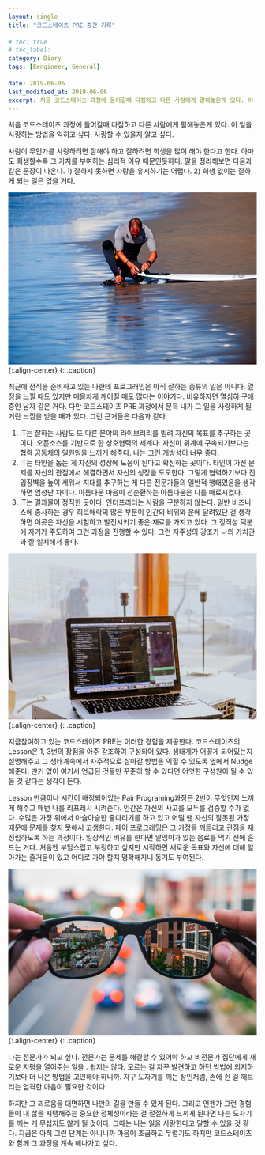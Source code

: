 ```yaml
---
layout: single
title: "코드스테이츠 PRE 중간 기록"

# toc: true
# toc_label:
category: Diary
tags: [Eengineer, General]

date: 2019-06-06
last_modified_at: 2019-06-06
excerpt: 처음 코드스테이츠 과정에 들어갈때 다짐하고 다른 사람에게 말해놓은게 있다. 이 일을 사랑하는 방법을 익히고 싶다. 사랑할 수 있을지 알고 싶다.
---
```


처음 코드스테이츠 과정에 들어갈때 다짐하고 다른 사람에게 말해놓은게 있다. 이 일을 사랑하는 방법을 익히고 싶다. 사랑할 수 있을지 알고 싶다.

사람이 무언가를 사랑하려면 잘해야 하고 잘하려면 희생을 많이 해야 한다고 한다. 아마도 희생할수록 그 가치를 부여하는 심리적 이유 때문인듯하다. 말을 정리해보면 다음과 같은 문장이 나온다. 1) 잘하지 못하면 사랑을 유지하기는 어렵다. 2) 희생 없이는 잘하게 되는 일은 없을 거다.


![](/assets/img/1*4BI2_myPhuat5lD7ef-Lnw.jpeg){:.align-center}
{: .caption}

최근에 전직을 준비하고 있는 나한테 프로그래밍은 아직 잘하는 종류의 일은 아니다. 열정을 느낄 때도 있지만 매몰차게 깨어질 때도 많다는 이야기다. 비유하자면 열심히 구애 중인 남자 같은 거다. 다만 코드스테이츠 PRE 과정에서 문득 내가 그 일을 사랑하게 될 거란 느낌을 받을 때가 있다. 그런 근거들은 다음과 같다.

1. IT는 잘하는 사람도 또 다른 분야의 라이브러리를 빌려 자신의 목표를 추구하는 곳이다. 오픈소스를 기반으로 한 상호협력의 세계다. 자신이 위계에 구속되기보다는 협력 공동체의 일원임을 느끼게 해준다. 나는 그런 개방성이 너무 좋다.
2. IT는 타인을 돕는 게 자신의 성장에 도움이 된다고 확신하는 곳이다. 타인이 가진 문제를 자신의 관점에서 해결하면서 자신의 성장을 도모한다. 그렇게 협력하기보다 진입장벽을 높이 세워서 지대를 추구하는 게 다른 전문가들의 일반적 행태였음을 생각하면 엄청난 차이다. 아름다운 마음이 선순환하는 아름다움은 나를 매료시켰다.
3. IT는 결과물이 정직한 곳이다. 인터프리터는 사람을 구분하지 않는다. 일반 비즈니스에 종사하는 경우 희로애락의 많은 부분이 인간의 비위와 운에 달려있단 걸 생각하면 이곳은 자신을 시험하고 발전시키기 좋은 재료를 가지고 있다. 그 정직성 덕분에 자기가 주도하여 그런 과정을 진행할 수 있다. 그런 자주성의 강조가 나의 가치관과 잘 일치해서 좋다.


![](/assets/img/1*mZgsv2ZsOwJAhGNS6mfNZA.jpeg){:.align-center}
{: .caption}

지금참여하고 있는 코드스테이츠 PRE는 이러한 경험을 제공한다. 코드스테이츠의 Lesson은 1, 3번의 장점을 아주 강조하여 구성되어 있다. 생태계가 어떻게 되어있는지 설명해주고 그 생태계속에서 자주적으로 살아갈 방법을 익힐 수 있도록 옆에서 Nudge해준다. 딴거 없이 여기서 언급된 것들만 꾸준히 할 수 있다면 어엿한 구성원이 될 수 있을 것 같다는 생각이 든다.

Lesson 만큼이나 시간이 배정되어있는 Pair Programing과정은 2번이 무엇인지 느끼게 해주고 매번 나를 리프레시 시켜준다. 인간은 자신의 사고를 모두를 검증할 수가 없다. 수많은 가정 위에서 아슬아슬한 줄다리기를 하고 있고 어떨 땐 자신의 잘못된 가정 때문에 문제를 찾지 못해서 고생한다. 페어 프로그래밍은 그 가정을 깨트리고 관점을 재정립하도록 하는 과정이다. 일상적인 비유를 한다면 알맹이가 있는 음료를 먹기 전에 흔드는 거다. 처음엔 부담스럽고 부정하고 싶지만 시작하면 새로운 목표와 자신에 대해 알아가는 즐거움이 있고 어디로 가야 할지 명확해지니 동기도 부여된다.


![](/assets/img/1*JKKcJConLbm0LJmTTOHC6w.jpeg){:.align-center}
{: .caption}

나는 전문가가 되고 싶다. 전문가는 문제를 해결할 수 있어야 하고 비전문가 집단에게 새로운 지평을 열어주는 일을 . 쉽지는 않다. 모르는 걸 자꾸 발견하고 하던 방법에 의지하기보다 더 나은 방법을 고민해야 하니까. 자꾸 도자기를 깨는 장인처럼, 손에 쥔 걸 깨트리는 엄격한 마음이 필요한 것이다.

하지만 그 괴로움을 대면하면 나만의 길을 만들 수 있게 된다. 그리고 언젠가 그런 경험들이 내 삶을 지탱해주는 중요한 정체성이라는 걸 절절하게 느끼게 된다면 나는 도자기를 깨는 게 무섭지도 않게 될 것이다. 그때는 나는 일을 사랑한다고 말할 수 있을 것 같다. 지금은 아직 그런 단계는 아니니까 마음이 조급하고 두렵기도 하지만 코드스테이츠와 함께 그 과정을 계속 해나가고 싶다.

  